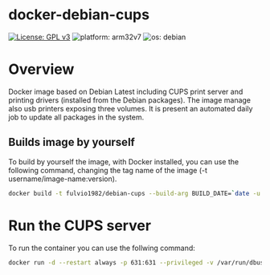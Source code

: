 # docker-debian-cups
[![License: GPL v3](https://img.shields.io/badge/License-GPLv3-blue.svg)](https://www.gnu.org/licenses/gpl-3.0)
![platform: arm32v7](https://img.shields.io/badge/platform-arm32v7-brightgreen)
![os: debian](https://img.shields.io/badge/os-debian-red)

# Overview
Docker image based on Debian Latest including CUPS print server and printing drivers (installed from the Debian packages).
The image manage also usb printers exposing three volumes.
It is present an automated daily job to update all packages in the system.

## Builds image by yourself
To build by yourself the image, with Docker installed, you can use the following command, changing the tag name of the image (-t username/image-name:version).
```bash
docker build -t fulvio1982/debian-cups --build-arg BUILD_DATE=`date -u +"%Y-%m-%dT%H:%M:%SZ"` .
```

# Run the CUPS server
To run the container you can use the follwing command:
```bash
docker run -d --restart always -p 631:631 --privileged -v /var/run/dbus:/var/run/dbus -v /dev/bus/usb:/dev/bus/usb -v /etc/cups:/etc/cups -p 631:631 -e ADMIN_PASSWORD=mySecretPassword
```